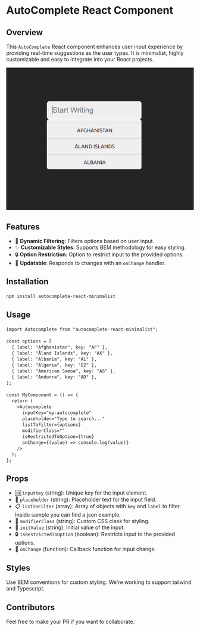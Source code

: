 # AutoComplete React Component

## Overview
This `AutoComplete` React component enhances user input experience by providing real-time suggestions as the user types. It is minimalist, highly customizable and easy to integrate into your React projects.

![appImage.png](appImage.png)

## Features
- 🔄 **Dynamic Filtering**: Filters options based on user input.
- ✨ **Customizable Styles**: Supports BEM methodology for easy styling.
- 🔒 **Option Restriction**: Option to restrict input to the provided options.
- 🔄 **Updatable**: Responds to changes with an `onChange` handler.

## Installation
```bash
npm install autocomplete-react-minimalist
```

## Usage
```
import Autocomplete from "autocomplete-react-minimalist";

const options = [
  { label: "Afghanistan", key: "AF" },
  { label: "Åland Islands", key: "AX" },
  { label: "Albania", key: "AL" },
  { label: "Algeria", key: "DZ" },
  { label: "American Samoa", key: "AS" },
  { label: "Andorra", key: "AD" },
];

const MyComponent = () => {
  return (
    <Autocomplete
      inputKey="my-autocomplete"
      placeholder="Type to search..."
      listToFilter={options}
      modifierClass=""
      isRestrictedToOption={true}
      onChange={(value) => console.log(value)}
    />
  );
};
```

## Props
- 🆔 `inputKey` (string): Unique key for the input element.
- 💬 `placeholder` (string): Placeholder text for the input field.
- 📋 `listToFilter` (array): Array of objects with `key` and `label` to filter. Inside sample you can find a json example.
- 🎨 `modifierClass` (string): Custom CSS class for styling.
- 🚀 `initValue` (string): Initial value of the input.
- 🔒 `isRestrictedToOption` (boolean): Restricts input to the provided options.
- 🔄 `onChange` (function): Callback function for input change.


## Styles
Use BEM conventions for custom styling. We're working to support tailwind and Typescript.

## Contributors
Feel free to make your PR if you want to collaborate.
